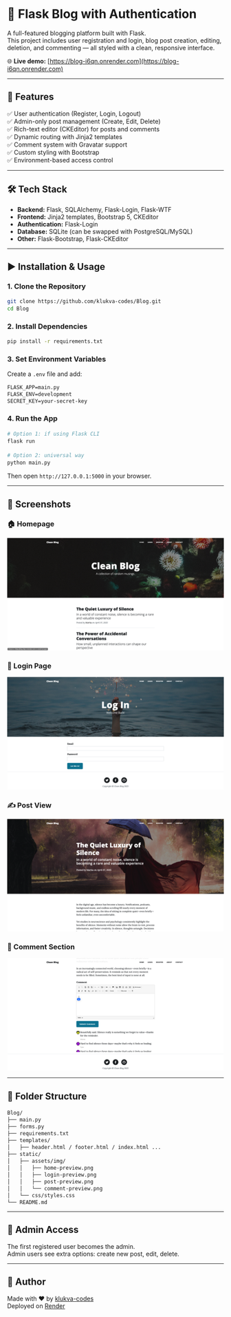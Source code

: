 # 📝 Flask Blog with Authentication

A full-featured blogging platform built with Flask.  
This project includes user registration and login, blog post creation, editing, deletion, and commenting — all styled with a clean, responsive interface.

🌐 **Live demo:** [https://blog-i6qn.onrender.com](https://blog-i6qn.onrender.com)

---

## 🚀 Features

✅ User authentication (Register, Login, Logout)  
✅ Admin-only post management (Create, Edit, Delete)  
✅ Rich-text editor (CKEditor) for posts and comments  
✅ Dynamic routing with Jinja2 templates  
✅ Comment system with Gravatar support  
✅ Custom styling with Bootstrap  
✅ Environment-based access control

---

## 🛠️ Tech Stack

- **Backend:** Flask, SQLAlchemy, Flask-Login, Flask-WTF
- **Frontend:** Jinja2 templates, Bootstrap 5, CKEditor
- **Authentication:** Flask-Login
- **Database:** SQLite (can be swapped with PostgreSQL/MySQL)
- **Other:** Flask-Bootstrap, Flask-CKEditor

---

## ▶️ Installation & Usage

### 1. Clone the Repository

```bash
git clone https://github.com/klukva-codes/Blog.git
cd Blog
```

### 2. Install Dependencies

```bash
pip install -r requirements.txt
```

### 3. Set Environment Variables

Create a `.env` file and add:

```env
FLASK_APP=main.py
FLASK_ENV=development
SECRET_KEY=your-secret-key
```

### 4. Run the App

```bash
# Option 1: if using Flask CLI
flask run

# Option 2: universal way
python main.py
```

Then open `http://127.0.0.1:5000` in your browser.

---

## 📸 Screenshots

### 🏠 Homepage  
![Home](static/assets/img/home-preview.png)

### 🔐 Login Page  
![Login](static/assets/img/login-preview.png)

### ✍️ Post View  
![Post](static/assets/img/post-preview.png)

### 💬 Comment Section  
![Comment](static/assets/img/comment-preview.png)

---

## 📂 Folder Structure

```
Blog/
├── main.py
├── forms.py
├── requirements.txt
├── templates/
│   ├── header.html / footer.html / index.html ...
├── static/
│   ├── assets/img/
│   │   ├── home-preview.png
│   │   ├── login-preview.png
│   │   ├── post-preview.png
│   │   └── comment-preview.png
│   └── css/styles.css
└── README.md
```

---

## 👤 Admin Access

The first registered user becomes the admin.  
Admin users see extra options: create new post, edit, delete.

---

## 🙌 Author

Made with ❤️ by [klukva-codes](https://github.com/klukva-codes)  
Deployed on [Render](https://render.com)
